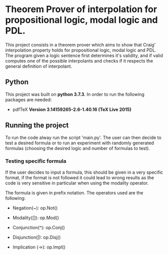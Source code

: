 # Theorem Prover of interpolation for propositional logic, modal logic and PDL.

This project consists in a theorem prover which aims to show that Craig' interpolation property holds for propositional logic, modal logic and PDL. The program given a logic sentence first determines it's validity, and if valid computes one of the possible interpolants and checks if it respects the general definition of interpolant.


## Python

This project was built on **python 3.7.3**. In order to run the following packages are needed:

* pdfTeX **Version 3.14159265-2.6-1.40.16 (TeX Live 2015)**

## Running the project

To run the code alway run the script 'main.py'. The user can then decide to test a desired formula or to run an experiment with randomly generated formulas (choosing the desired logic and number of formulas to test).

### Testing specific formula

If the user decides to input a formula, this should be given in a very specific format, if the format is not followed it could lead to wrong results as the code is very sensitive in particular when using the modality operator.

The formula is given in prefix notation. The operators used are the following:

* Negation(~): op.Not()
* Modality([]): op.Mod()

* Conjunction(^): op.Conj()
* Disjunction(|): op.Disj()
* Implication (->): op.Impl()


